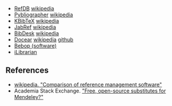 
* [RefDB](http://refdb.sourceforge.net/) [wikipedia](https://en.wikipedia.org/wiki/RefDB)
* [Pybliographer](http://pybliographer.org/) [wikipedia](https://en.wikipedia.org/wiki/Pybliographer)
* [KBibTeX](https://gna.org/projects/kbibtex/) [wikipedia](https://en.wikipedia.org/wiki/KBibTeX)
* [JabRef](http://www.jabref.org/) [wikipedia](https://en.wikipedia.org/wiki/JabRef)
* [BibDesk](https://en.wikipedia.org/wiki/BibDesk) [wikipedia](https://en.wikipedia.org/wiki/BibDesk)
* [Docear](http://www.docear.org/) [wikipedia]() [github](https://github.com/docear)
* [Bebop (software)](https://en.wikipedia.org/wiki/Bebop_(software))
* [iLibrarian](https://i-librarian.net/)

## References

* [wikipedia. "Comparison of reference management software"](https://en.wikipedia.org/wiki/Comparison_of_reference_management_software)
* Academia Stack Exchange. ["Free, open-source substitutes for Mendeley?"](http://academia.stackexchange.com/questions/5352/free-open-source-substitutes-for-mendeley)
